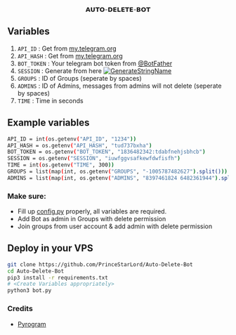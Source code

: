 <p align="center">
𝗔𝗨𝗧𝗢-𝗗𝗘𝗟𝗘𝗧𝗘-𝗕𝗢𝗧
</p>

## Variables
1. `API_ID` : Get from [my.telegram.org](https://my.telegram.org/)
2. `API_HASH` : Get from [my.telegram.org](https://my.telegram.org)
3. `BOT_TOKEN` : Your telegram bot token from [@BotFather](https://t.me/BotFather)
4. `SESSION` : Generate from here [![GenerateStringName](https://img.shields.io/badge/repl.it-generateStringName-yellowgreen)](https://repl.it/@subinps/getStringName)
5. `GROUPS` : ID of Groups (seperate by spaces)
6. `ADMINS` : ID of Admins, messages from admins will not delete (seperate by spaces)
7. `TIME` : Time in seconds

## Example variables

```sh
API_ID = int(os.getenv("API_ID", "1234"))
API_HASH = os.getenv("API_HASH", "tud737bxha")
BOT_TOKEN = os.getenv("BOT_TOKEN", "1836482342:tdabfnehjsbhcb")
SESSION = os.getenv("SESSION", "iuwfggvsafkewfdwfisfh")
TIME = int(os.getenv("TIME", 300)) 
GROUPS = list(map(int, os.getenv("GROUPS", "-1005787482627").split())) 
ADMINS = list(map(int, os.getenv("ADMINS", "8397461824 6482361944").split()))
```

### Make sure:
- Fill up [config.py](https://github.com/PrinceStarLord/Auto-Delete-Bot/blob/main/config.py) properly, all variables are required.
- Add Bot as admin in Groups with delete permission
- Join groups from user account & add admin with delete permission

## Deploy in your VPS

```sh
git clone https://github.com/PrinceStarLord/Auto-Delete-Bot
cd Auto-Delete-Bot
pip3 install -r requirements.txt
# <Create Variables appropriately>
python3 bot.py
```

### Credits
- [Pyrogram](https://github.com/pyrogram/pyrogram)
